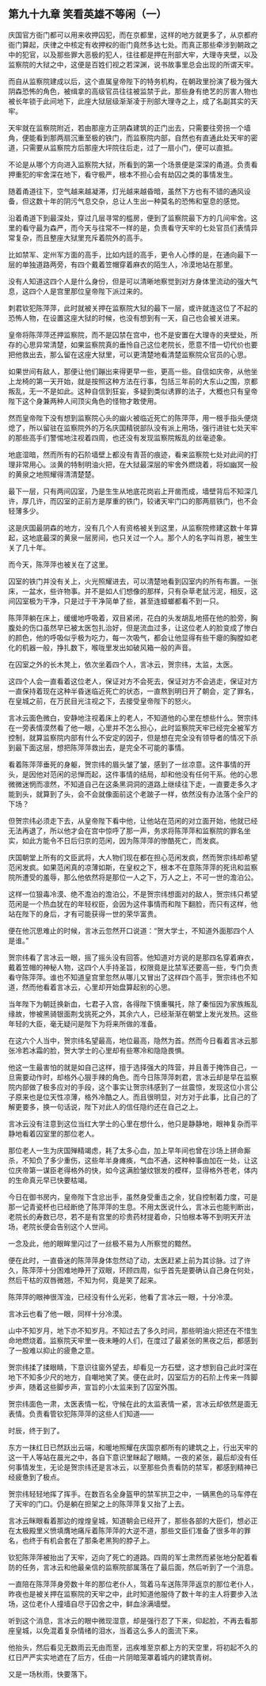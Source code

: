 ## 第九十九章 **笑看英雄不等闲（一）**

庆国官方衙门都可以用来收押囚犯，而在京都里，这样的地方就更多了，从京都府衙门算起，庆律之中核定有收押权的衙门竟然多达七处。而真正那些牵涉到朝政之中的犯官，以及那些罪大恶极的犯人，往往都是押在刑部大牢，大理寺夹壁，以及监察院的大狱之中，这便是百姓们视之若深渊，说书故事里总会出现的所谓天牢。

而自从监察院建成以后，这个直属皇帝陛下的特务机构，在朝政里扮演了极为强大阴森恐怖的角色，被缉拿的高级官员往往被监禁于此，那些身有绝艺的厉害人物也被长年锁于此间地下，此座大狱层级渐渐凌于刑部大理寺之上，成了名副其实的天牢。

天牢就在监察院附近，若由那座方正阴森建筑的正门出去，只需要往旁拐一个墙角，便能看到那两扇沉重至极的铁门，而监察院内部，自然也有直通此处天牢的密道，只需要从监察院方后那座大坪院往后走，过了一扇小门，便可以直抵。

不论是从哪个方向进入监察院大狱，所看到的第一个场景便是深深的甬道。负责看押重犯的牢舍深在地下，看守极严，根本不担心会有劫囚之类的事情发生。

随着甬道往下，空气越来越凝滞，灯光越来越昏暗，虽然下方也有不错的通风设备，但这数十年的阴污气息交杂，总让人生出一种莫名的恐怖和窒息的感觉。

沿着甬道下到最深处，穿过几层寻常的槛房，便到了监察院最下方的几间牢舍。这里的看守最为森严，而今天与往常不一样的是，负责看守天牢的七处官员们表情异常复杂，而且整座大狱里充斥着院外的高手。

比如禁军、定州军方面的高手，比如内廷的高手，更令人心悸的是，在通向最下一层的单独道路两旁，有四个戴着笠帽穿着麻衣的陌生人，冷漠地站在那里。

没有人知道这四个人是什么身份，但是可以清晰地察觉到对方身体里流动的强大气息，这四个人是宫里那位皇帝陛下派过来的。

刺君钦犯陈萍萍，此时就被关押在监察院大狱的最下一层，或许就连这位了不起的恐怖人物，在设置这座大狱的时候，也没有想到有一天，自己也会被关进来。

皇帝将陈萍萍还押监察院，而不是囚禁在宫中，也不是安置在大理寺的夹壁处，所存的心思异常清楚，如果监察院真的垂怜自己这位老院长，愿意不惜一切代价也要把他救出去，那么留在这座大狱里，可以更清楚地看清楚监察院众官员的心思。

如果世间有敌人，那便让他们蹦出来得更早一些，更高一些。自信如庆帝，从他坐上龙椅的第一天开始，就是按照这种方法在行事，包括三年前的大东山之围，京都叛乱，无一不是如此。这种自信到狂妄，多疑到类似诱罪的法子，大概也只有皇帝陛下这个身兼两种人间顶尖角色的怪物才敢使用。

然而皇帝陛下没有想到监察院心头的幽火被临近死亡的陈萍萍，用一根手指头便烧熄了，所以留驻在监察院外的万名庆国精锐部队没有派上用场，强行进驻七处天牢的那些高手们警惕地注视着四周，也还没有发现监察院叛乱的丝毫迹象。

地底湿暗，然而所有的石阶墙壁上都没有青苔的痕迹，看来监察院七处对此间的打理非常用心。淡黄的特制明油火把，在大狱最深层的牢舍外燃烧着，将如幽冥一般的黄泉之地照耀得清清楚楚。

最下一层，只有两间囚室，乃是生生从地底花岗岩上开凿而成，墙壁背后不知深几许，厚几许，而囚室的正前方是厚重的铁门，较诸天牢门口的那两扇铁门，也不会轻薄多少。

这是庆国最阴森的地方，没有几个人有资格被关到这里，从监察院修建这数十年算起，这地底最深的黄泉一层房间，也只关过一个人。那个人的名字叫肖恩，被生生关了几十年。

而今天，陈萍萍也被关在了这里。

囚室的铁门并没有关上，火光照耀进去，可以清楚地看到囚室内的所有布置。一张床，一盆水，些许物事。并不是如人们想像的那样，只有杂草老鼠污泥，相反，这间囚室极为干净，只是过于干净简单了些，甚至连蟑螂都看不到一只。

陈萍萍躺在床上，缓缓地呼吸着，双目紧闭，花白的头发胡乱地搭在他的脸旁，胸腹处的伤口虽然早已被太医包扎治好，但是流血过多，让这位老人的脸变成了惨白的颜色，他的呼吸似乎极为吃力，每一次吸气，都会让他显得有些干瘪的胸膛如老化的机器一般，挣扎数下，喉咙里发出如破风箱一般的声音。

在囚室之外的长木凳上，依次坐着四个人，言冰云，贺宗纬，太监，太医。

这四个人会一直看着这位老人，保证对方不会死去，保证对方不会逃走，保证对方一直保持着现在这种半昏迷临近死亡的状态，一直熬到明日开了朝会，定了罪名，在皇城之前，在万民目光注视之下，去接受皇帝陛下的怒火。

言冰云面色微白，安静地注视着床上的老人，不知道他的心里在想些什么。贺宗纬在一旁表情漠然看了他一眼，心里并不怎么担心，此时监察院天牢已经完全被军方控制，就算监察院内部有什么不安定的因子，但是想在完全没有领导者的情况下杀到最下面这层，想把陈萍萍救出去，是完全不可能的事情。

看着陈萍萍垂死的身躯，贺宗纬的眉头皱了皱，感到了一丝凉意。这件事情的开头，是因他对范闲的忌惮而起，这件事情的结局，却和他没有任何干系。他的心思微微迷惘而凛然，不知道自己在这条黑洞洞的道路上继续往下走，一直要走多久才能到头，就算到了头，会不会就像面前这个老跛子一样，依然没有办法落个全尸的下场？

但贺宗纬必须走下去，从皇帝陛下看中他，让他站在范闲的对立面开始，他就已经无法再退了，所以他才会在宫中惊呼了那一声，务求将陈萍萍和监察院的罪名坐实，如此方能令不日后归京的范闲，因为陈萍萍的惨酷死亡，而发疯。

庆国朝堂上所有的文臣武将，大人物们现在都在担心范闲发疯，然而贺宗纬却希望范闲发疯。如果范闲真的凉薄如斯，在皇权之下，根本不在意陈萍萍的死讯和监察院所遭受的羞辱，那么他依然将是那位一人之下，万人之上，不可一世的澹泊公。

这样一位狠毒冷漠、绝不澹泊的澹泊公，不是贺宗纬想面对的敌人，贺宗纬只希望范闲是一个热血犹在的年轻权臣，会因为这件事情而和陛下翻脸，而只有这样，他站在陛下的身后，才有可能获得一世的荣华富贵。

便在他沉思难止的时候，言冰云忽然开口说道：“贺大学士，不知道外面那四个人是谁。”

贺宗纬看了言冰云一眼，摇了摇头没有回答。他知道对方说的是那四名穿着麻衣，戴着笠帽的神秘人物，这四个人手持圣旨，权限竟是比禁军还要高一些，专门负责看守陈萍萍。谁也不知道皇宫里忽然从哪儿又冒出了这样四个高手，贺宗纬也不知道，然而他看着言冰云，心里却开始盘算起别的心思。

当年陛下为朝廷换新血，七君子入宫，各得陛下慎重嘱托，除了秦恒因为家族叛乱缘故，惨被黑骑银面荆戈挑死之外，其余六人，已经渐渐在朝堂上发光发热。这些年轻的大臣，毫无疑问是陛下为将来所做的准备。

在这六个人当中，贺宗纬名望最高，地位最高，隐然为首。然而今日看着言冰云那张冷若冰霜的脸，贺大学士的心里却有些寒冷和隐隐畏惧。

他这一生最害怕的就是如自己这样，擅于选择强大的阵营，并且善于掩饰自己，一旦需要动作时，却格外心狠手辣的角色。而今日陈萍萍刺君，言冰云却是早在监察院内部做了极多应对的手段，这个事实让贺宗纬感到了一丝震惊，发现这位小言公子原来也是位天性凉薄，格外冷酷之人。而且很明显，对方对于此事，比自己的了解更要多，换一句话说，陛下对此人的信任隐约还在自己之上。

言冰云没有注意到这位当红大学士的心里在想什么，他只是静静地，眼神复杂而平静地看着囚室里的那位老人。

那位老人一生为庆国殚精竭虑，耗了太多心血，加上早年间也曾在沙场上拼命厮杀，不知负了多少重伤，这些年半身瘫痪，气血不通，这种种事由加在一处，让这位庆帝第一谋臣老得格外的快，如今这满脸皱纹银发的模样，显得格外苍老，体内的生命真元早已快要枯竭。

今日在御书房内，皇帝陛下含忿出手，虽然身受重击之余，犹自控制着力度，可是那一记青瓷杯也已经断绝了陈萍萍的生息。不用太医说什么，言冰云也能判断出，老院长的寿数已尽，若不是有宫里的珍贵药材提着命，只怕根本等不到明天开法场，老院长便会告别这个人世间。

一念及此，他的眼眸里闪过了一丝极不易为人所察觉的黯然。

便在此时，一直昏迷的陈萍萍身体忽然动了动，太医赶紧上前为其诊脉。过了许久，陈萍萍十分困难地睁开了双眼，环顾四周，似乎首先是要确认自己身在何处，然后干枯的双唇微翘，不知为何，竟是笑了起来。

陈萍萍的眼神很浑浊，已经没有什么光彩，他看了言冰云一眼，十分冷漠。

言冰云也看了他一眼，同样十分冷漠。

山中不知岁月，地下亦不知岁月。不知过去了多久时间，那些明油火把还在不惜生命地燃烧着。监察院天牢里一夜未睡的人们，在度过了最紧张的黑夜之后，都感到了一股难以抑止的疲惫之意。

贺宗纬揉了揉眼睛，下意识往窗外望去，却看见一方石壁，这才想到自己此时深在地下不知多少尺的地方，自嘲地笑了笑。便在此时，囚室后方的石阶上传来一阵脚步声，随着这些脚步声，宣旨的小太监来到了囚室外围。

贺宗纬面色一肃，太医表情一松，守候在此的太监表情一紧，言冰云却依然是面无表情。负责看管钦犯陈萍萍的这些人们知道——

时辰，终于到了。

东方一抹红日已然跃出云端，和暖地照耀在庆国京都所有的建筑之上，行出天牢的这一干人等站在晨光之中，各自下意识里眯起了眼睛。一夜的紧张，最后却没有任何事情发生，无论是贺宗纬还是言冰云，以至那些负责看防的禁军，都感到精神已经疲惫到了极点。

贺宗纬轻轻地挥了挥手。在数百名全身盔甲的禁军拱卫之中，一辆黑色的马车停在了天牢的门口。仍是躺在担架之上的陈萍萍复又抬了上去。

言冰云眯眼看着那边的煌煌皇城，知道朝会已经开了，那些各部的大臣们，想必正在太极殿里义愤填膺地痛斥着陈萍萍的大逆不道，那些文臣们准备了很多年的罪名，也终于有机会套在了那条老黑狗的脖子上。

钦犯陈萍萍被抬出了天牢，迈向了死亡的道路。四周的军士肃然而紧张地分配着看防的任务，言冰云和他最亲信的监察院部属落在了最后面，然后听到了一个消息。

一直陪在陈萍萍身旁数十年的那位老仆人，驾着马车送陈萍萍返京的那位老仆人，昨夜也是被关押在监察院的天牢之中，此时知道他服侍了数十年的主人将要步入法场，这位老仆人撞墙自尽于囚舍之中，鲜血涂满墙壁。

听到这个消息，言冰云的眼中微现湿意，却是强行忍了下来，仰起脸，不再去看那座皇城，以免混着复杂情绪的泪水，当着这么多人的面流下来。

他抬头，然后看见无数雨云无由而至，迅疾堆至京都上方的天空里，将初起不久的红日严严实实地遮在了后方，任由一片阴暗笼罩着城内的建筑青树。

又是一场秋雨，快要落下。

